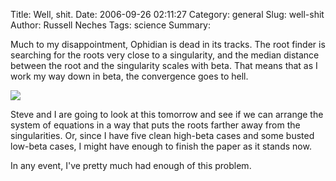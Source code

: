 Title: Well, shit.
Date: 2006-09-26 02:11:27
Category: general
Slug: well-shit
Author: Russell Neches
Tags: science
Summary: 


Much to my disappointment, Ophidian is dead in its tracks. The root
finder is searching for the roots very close to a singularity, and the
median distance between the root and the singularity scales with beta.
That means that as I work my way down in beta, the convergence goes to
hell.

![](http://vort.org/media/images/ophidian_dead.png)

Steve and I are going to look at this tomorrow and see if we can arrange
the system of equations in a way that puts the roots farther away from
the singularities. Or, since I have five clean high-beta cases and some
busted low-beta cases, I might have enough to finish the paper as it
stands now.

In any event, I've pretty much had enough of this problem.
